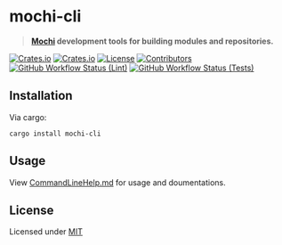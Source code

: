 # mochi-cli

> **[Mochi](https://github.com/Mochi-Team/mochi) development tools for building modules and repositories.**

[![Crates.io](https://img.shields.io/crates/v/mochi-cli?style=flat-square)](https://crates.io/crates/mochi-cli)
[![Crates.io](https://img.shields.io/crates/d/mochi-cli?style=flat-square)](https://crates.io/crates/mochi-cli)
[![License](https://img.shields.io/badge/license-MIT-blue?style=flat-square)](LICENSE-MIT)
[![Contributors](https://img.shields.io/github/contributors/Mochi-Team/cli?style=flat-square)](https://github.com/Mochi-Team/cli/graphs/contributors)
[![GitHub Workflow Status (Lint)](https://img.shields.io/github/actions/workflow/status/Mochi-Team/cli/lint.yaml?style=flat-square&label=lint)](https://github.com/Mochi-Team/cli/actions/workflows/lint.yaml)
[![GitHub Workflow Status (Tests)](https://img.shields.io/github/actions/workflow/status/Mochi-Team/cli/tests.yaml?style=flat-square&label=tests)](https://github.com/Mochi-Team/cli/actions/workflows/tests.yaml)

## Installation
Via cargo:
```
cargo install mochi-cli
```

## Usage
View [CommandLineHelp.md](CommandLineHelp.md) for usage and doumentations.

## License
Licensed under [MIT](LICENSE)